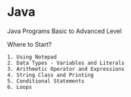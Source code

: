 # Java
Java Programs Basic to Advanced Level

Where to Start?

    1. Using Notepad
    2. Data Types - Variables and Literals
    3. Arithmetic Operator and Expressions
    4. String Class and Printing
    5. Conditional Statements
    6. Loops
